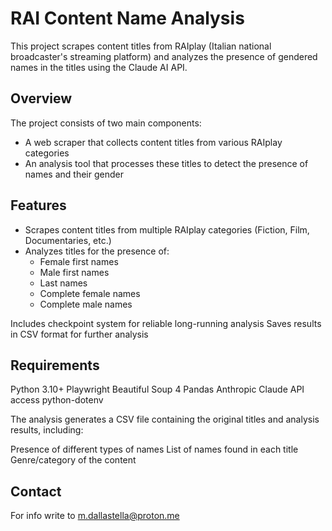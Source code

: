 # RAI Content Name Analysis
This project scrapes content titles from RAIplay (Italian national broadcaster's streaming platform) and analyzes the presence of gendered names in the titles using the Claude AI API.

## Overview
The project consists of two main components:

- A web scraper that collects content titles from various RAIplay categories
- An analysis tool that processes these titles to detect the presence of names and their gender

## Features

- Scrapes content titles from multiple RAIplay categories (Fiction, Film, Documentaries, etc.)
- Analyzes titles for the presence of:
  -  Female first names
  - Male first names
  - Last names
  - Complete female names
  - Complete male names

Includes checkpoint system for reliable long-running analysis
Saves results in CSV format for further analysis

## Requirements

Python 3.10+
Playwright
Beautiful Soup 4
Pandas
Anthropic Claude API access
python-dotenv


The analysis generates a CSV file containing the original titles and analysis results, including:

Presence of different types of names
List of names found in each title
Genre/category of the content

## Contact

For info write to [m.dallastella@proton.me](mailto:m.dallastella@proton.me)